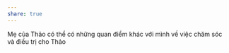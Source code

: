 ```yaml
---
share: true
---
```

Mẹ của Thảo có thể có những quan điểm khác với mình về việc chăm sóc và điều trị cho Thảo